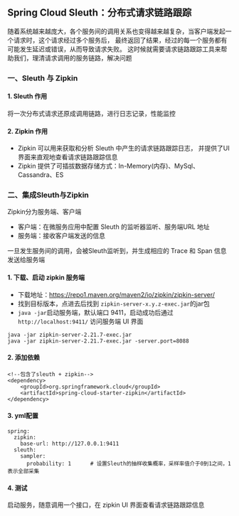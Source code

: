 ## Spring Cloud Sleuth：分布式请求链路跟踪
随着系统越来越庞大，各个服务间的调用关系也变得越来越复杂，当客户端发起一个请求时，这个请求经过多个服务后，
最终返回了结果，经过的每一个服务都有可能发生延迟或错误，从而导致请求失败。
这时候就需要请求链路跟踪工具来帮助我们，理清请求调用的服务链路，解决问题

### 一、Sleuth 与 Zipkin
#### 1. Sleuth 作用
将一次分布式请求还原成调用链路，进行日志记录，性能监控

#### 2. Zipkin 作用
* Zipkin 可以用来获取和分析 Sleuth 中产生的请求链路跟踪日志，
并提供了UI界面来直观地查看请求链路跟踪信息
* Zipkin 提供了可插拔数据存储方式：In-Memory(内存)、MySql、Cassandra、ES

### 二、集成Sleuth与Zipkin
Zipkin分为服务端、客户端
* 客户端：在微服务应用中配置 Sleuth 的监听器监听、服务端URL 地址
* 服务端：接收客户端发送的信息

一旦发生服务间的调用，会被Sleuth监听到，并生成相应的 Trace 和 Span 信息发送给服务端

#### 1. 下载、启动 zipkin 服务端
* 下载地址：https://repo1.maven.org/maven2/io/zipkin/zipkin-server/
* 找到目标版本，点进去后找到 `zipkin-server-x.y.z-exec.jar`的jar包
* `java -jar`启动服务端，默认端口 9411，启动成功后通过 `http://localhost:9411/` 访问服务端 UI 界面

``` 
java -jar zipkin-server-2.21.7-exec.jar
java -jar zipkin-server-2.21.7-exec.jar -server.port=8088 
```

#### 2. 添加依赖
```
<!--包含了sleuth + zipkin-->
<dependency>
    <groupId>org.springframework.cloud</groupId>
    <artifactId>spring-cloud-starter-zipkin</artifactId>
</dependency>
```

#### 3. yml配置
```
spring:
  zipkin:
    base-url: http://127.0.0.1:9411
  sleuth:
    sampler:
      probability: 1      # 设置Sleuth的抽样收集概率，采样率值介于0到1之间，1表示全部采集
```

#### 4. 测试
启动服务，随意调用一个接口，在 zipkin UI 界面查看请求链路跟踪信息
